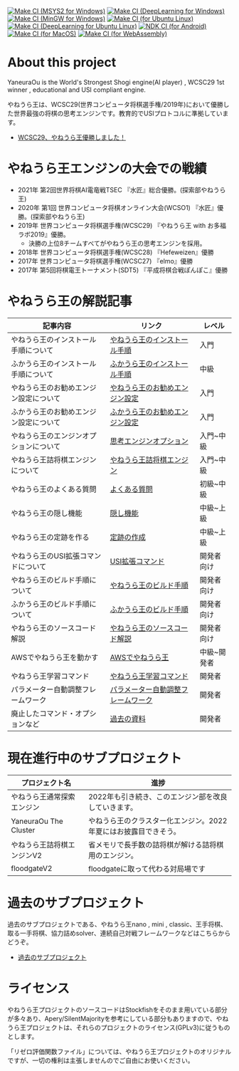 [![Make CI (MSYS2 for Windows)](https://github.com/yaneurao/YaneuraOu/actions/workflows/make-msys2.yml/badge.svg?event=push)](https://github.com/yaneurao/YaneuraOu/actions/workflows/make-msys2.yml)
[![Make CI (DeepLearning for Windows)](https://github.com/yaneurao/YaneuraOu/actions/workflows/make-deep-windows.yml/badge.svg?event=push)](https://github.com/yaneurao/YaneuraOu/actions/workflows/make-deep-windows.yml)
[![Make CI (MinGW for Windows)](https://github.com/yaneurao/YaneuraOu/actions/workflows/make-mingw.yml/badge.svg?event=push)](https://github.com/yaneurao/YaneuraOu/actions/workflows/make-mingw.yml)
[![Make CI (for Ubuntu Linux)](https://github.com/yaneurao/YaneuraOu/actions/workflows/make.yml/badge.svg?event=push)](https://github.com/yaneurao/YaneuraOu/actions/workflows/make.yml)
[![Make CI (DeepLearning for Ubuntu Linux)](https://github.com/yaneurao/YaneuraOu/actions/workflows/make-deep-ubuntu.yml/badge.svg?event=push)](https://github.com/yaneurao/YaneuraOu/actions/workflows/make-deep-ubuntu.yml)
[![NDK CI (for Android)](https://github.com/yaneurao/YaneuraOu/actions/workflows/ndk.yml/badge.svg?event=push)](https://github.com/yaneurao/YaneuraOu/actions/workflows/ndk.yml)
[![Make CI (for MacOS)](https://github.com/yaneurao/YaneuraOu/actions/workflows/make-macos.yml/badge.svg?event=push)](https://github.com/yaneurao/YaneuraOu/actions/workflows/make-macos.yml)
[![Make CI (for WebAssembly)](https://github.com/yaneurao/YaneuraOu/actions/workflows/make-wasm.yml/badge.svg?event=push)](https://github.com/yaneurao/YaneuraOu/actions/workflows/make-wasm.yml)

# About this project

YaneuraOu is the World's Strongest Shogi engine(AI player) , WCSC29 1st winner , educational and USI compliant engine.

やねうら王は、WCSC29(世界コンピュータ将棋選手権/2019年)において優勝した世界最強の将棋の思考エンジンです。教育的でUSIプロトコルに準拠しています。

- [WCSC29、やねうら王優勝しました！](http://yaneuraou.yaneu.com/2019/05/06/wcsc29%E3%80%81%E3%82%84%E3%81%AD%E3%81%86%E3%82%89%E7%8E%8B%E5%84%AA%E5%8B%9D%E3%81%97%E3%81%BE%E3%81%97%E3%81%9F%EF%BC%81/)

# やねうら王エンジンの大会での戦績

- 2021年 第2回世界将棋AI電竜戦TSEC 『水匠』総合優勝。(探索部やねうら王)
- 2020年 第1回 世界コンピュータ将棋オンライン大会(WCSO1) 『水匠』優勝。(探索部やねうら王)
- 2019年 世界コンピュータ将棋選手権(WCSC29) 『やねうら王 with お多福ラボ2019』優勝。
  - 決勝の上位8チームすべてがやねうら王の思考エンジンを採用。
- 2018年 世界コンピュータ将棋選手権(WCSC28) 『Hefeweizen』優勝
- 2017年 世界コンピュータ将棋選手権(WCSC27) 『elmo』優勝
- 2017年 第5回将棋電王トーナメント(SDT5) 『平成将棋合戦ぽんぽこ』優勝

# やねうら王の解説記事

|記事内容|リンク|レベル|
|-|-|-|
|やねうら王のインストール手順について | [やねうら王のインストール手順](https://github.com/yaneurao/YaneuraOu/wiki/やねうら王のインストール手順)|入門|
|ふかうら王のインストール手順について | [ふかうら王のインストール手順](https://github.com/yaneurao/YaneuraOu/wiki/ふかうら王のインストール手順)|中級|
|やねうら王のお勧めエンジン設定について | [やねうら王のお勧めエンジン設定](https://github.com/yaneurao/YaneuraOu/wiki/やねうら王のお勧めエンジン設定)|入門|
|ふかうら王のお勧めエンジン設定について | [ふかうら王のお勧めエンジン設定](https://github.com/yaneurao/YaneuraOu/wiki/ふかうら王のお勧めエンジン設定)|入門|
|やねうら王のエンジンオプションについて | [思考エンジンオプション](https://github.com/yaneurao/YaneuraOu/wiki/思考エンジンオプション)|入門~中級|
|やねうら王詰将棋エンジンについて| [やねうら王詰将棋エンジン](https://github.com/yaneurao/YaneuraOu/wiki/やねうら王詰将棋エンジン)|入門~中級|
|やねうら王のよくある質問|[よくある質問](https://github.com/yaneurao/YaneuraOu/wiki/よくある質問)|初級~中級|
|やねうら王の隠し機能 | [隠し機能](https://github.com/yaneurao/YaneuraOu/wiki/隠し機能)|中級~上級|
|やねうら王の定跡を作る | [定跡の作成](https://github.com/yaneurao/YaneuraOu/wiki/定跡の作成)|中級~上級|
|やねうら王のUSI拡張コマンドについて | [USI拡張コマンド](https://github.com/yaneurao/YaneuraOu/wiki/USI拡張コマンド)|開発者向け|
|やねうら王のビルド手順について | [やねうら王のビルド手順](https://github.com/yaneurao/YaneuraOu/wiki/やねうら王のビルド手順)|開発者向け|
|ふかうら王のビルド手順について | [ふかうら王のビルド手順](https://github.com/yaneurao/YaneuraOu/wiki/ふかうら王のビルド手順)|開発者向け|
|やねうら王のソースコード解説 |[やねうら王のソースコード解説](https://github.com/yaneurao/YaneuraOu/wiki/やねうら王のソースコード解説)|開発者向け|
|AWSでやねうら王を動かす| [AWSでやねうら王](https://github.com/yaneurao/YaneuraOu/wiki/AWSでやねうら王)|中級~開発者|
|やねうら王学習コマンド|[やねうら王学習コマンド](https://github.com/yaneurao/YaneuraOu/wiki/やねうら王学習コマンド)|開発者|
|パラメーター自動調整フレームワーク|[パラメーター自動調整フレームワーク](https://github.com/yaneurao/YaneuraOu/wiki/パラメーター自動調整フレームワーク)|開発者|
|廃止したコマンド・オプションなど| [過去の資料](https://github.com/yaneurao/YaneuraOu/wiki/過去の資料)|開発者|

# 現在進行中のサブプロジェクト

|プロジェクト名|進捗|
|-|-|
|やねうら王通常探索エンジン|2022年も引き続き、このエンジン部を改良していきます。|
| YaneuraOu The Cluster | やねうら王のクラスター化エンジン。2022年夏にはお披露目できそう。|
| やねうら王詰将棋エンジンV2 | 省メモリで長手数の詰将棋が解ける詰将棋用のエンジン。|
| floodgateV2 | floodgateに取って代わる対局場です |

# 過去のサブプロジェクト

過去のサブプロジェクトである、やねうら王nano , mini , classic、王手将棋、取る一手将棋、協力詰めsolver、連続自己対戦フレームワークなどはこちらからどうぞ。

- [過去のサブプロジェクト](https://github.com/yaneurao/YaneuraOu/wiki/%E9%81%8E%E5%8E%BB%E3%81%AE%E3%82%B5%E3%83%96%E3%83%97%E3%83%AD%E3%82%B8%E3%82%A7%E3%82%AF%E3%83%88)

# ライセンス

やねうら王プロジェクトのソースコードはStockfishをそのまま用いている部分が多々あり、Apery/SilentMajorityを参考にしている部分もありますので、やねうら王プロジェクトは、それらのプロジェクトのライセンス(GPLv3)に従うものとします。

「リゼロ評価関数ファイル」については、やねうら王プロジェクトのオリジナルですが、一切の権利は主張しませんのでご自由にお使いください。

